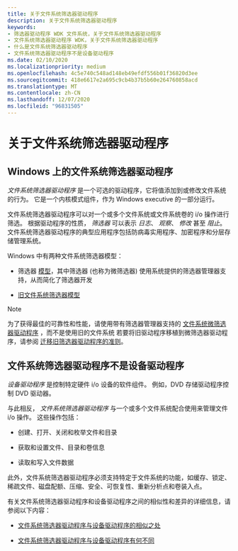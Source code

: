```yaml
---
title: 关于文件系统筛选器驱动程序
description: 关于文件系统筛选器驱动程序
keywords:
- 筛选器驱动程序 WDK 文件系统，关于文件系统筛选器驱动程序
- 文件系统筛选器驱动程序 WDK，关于文件系统筛选器驱动程序
- 什么是文件系统筛选器驱动程序
- 文件系统筛选器驱动程序不是设备驱动程序
ms.date: 02/10/2020
ms.localizationpriority: medium
ms.openlocfilehash: 4c5e740c548ad148eb49efdf556b01f36820d3ee
ms.sourcegitcommit: 418e6617e2a695c9cb4b37b5b60e264760858acd
ms.translationtype: MT
ms.contentlocale: zh-CN
ms.lasthandoff: 12/07/2020
ms.locfileid: "96831505"
---
```

# <a name="about-file-system-filter-drivers"></a>关于文件系统筛选器驱动程序

## <a name="file-system-filter-drivers-on-windows"></a>Windows 上的文件系统筛选器驱动程序

*文件系统筛选器驱动程序* 是一个可选的驱动程序，它将值添加到或修改文件系统的行为。 它是一个内核模式组件，作为 Windows executive 的一部分运行。

文件系统筛选器驱动程序可以对一个或多个文件系统或文件系统卷的 i/o 操作进行筛选。 根据驱动程序的性质， *筛选器* 可以表示 *日志*、 *观察*、 *修改* 甚至 *阻止*。 文件系统筛选器驱动程序的典型应用程序包括防病毒实用程序、加密程序和分层存储管理系统。

Windows 中有两种文件系统筛选器模型：

- 筛选器 [模型](./filter-manager-concepts.md)，其中筛选器 (也称为微筛选器) 使用系统提供的筛选器管理器支持，从而简化了筛选器开发

- [旧文件系统筛选器模型](./about-file-system-legacy-filter-drivers.md)

> [!NOTE]
> 为了获得最佳的可靠性和性能，请使用带有筛选器管理器支持的 [文件系统微筛选器驱动程序](./filter-manager-concepts.md) ，而不是使用旧的文件系统 若要将旧驱动程序移植到微筛选器驱动程序，请参阅 [迁移旧筛选器驱动程序的准则](guidelines-for-porting-legacy-filter-drivers.md)。

## <a name="file-system-filter-drivers-are-not-device-drivers"></a>文件系统筛选器驱动程序不是设备驱动程序

*设备驱动程序* 是控制特定硬件 i/o 设备的软件组件。 例如，DVD 存储驱动程序控制 DVD 驱动器。

与此相反， *文件系统筛选器驱动程序* 与一个或多个文件系统配合使用来管理文件 i/o 操作。 这些操作包括：

- 创建、打开、关闭和枚举文件和目录

- 获取和设置文件、目录和卷信息

- 读取和写入文件数据

此外，文件系统筛选器驱动程序必须支持特定于文件系统的功能，如缓存、锁定、稀疏文件、磁盘配额、压缩、安全、可恢复性、重新分析点和卷装入点。

有关文件系统筛选器驱动程序和设备驱动程序之间的相似性和差异的详细信息，请参阅以下内容：

- [文件系统筛选器驱动程序与设备驱动程序的相似之处](how-file-system-filter-drivers-are-similar-to-device-drivers.md)

- [文件系统筛选器驱动程序与设备驱动程序有何不同](how-file-system-filter-drivers-are-different-from-device-drivers.md)
